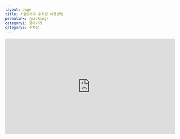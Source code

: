 ```yaml
---
layout: page
title: 서울S치과 주차장 이용방법
permalink: /parking/
category1: 찾아가기
category2: 주차장
---
```


<div class="row d-flex justify-content-center" id="info">

<div class="d-flex justify-content-center">
  <iframe width="560" height="315" src="https://www.youtube.com/embed/8baAZY-vWOs?modestbranding=1" frameborder="0" allow="accelerometer; autoplay; encrypted-media; gyroscope; picture-in-picture" allowfullscreen></iframe>
</div>

</div>
